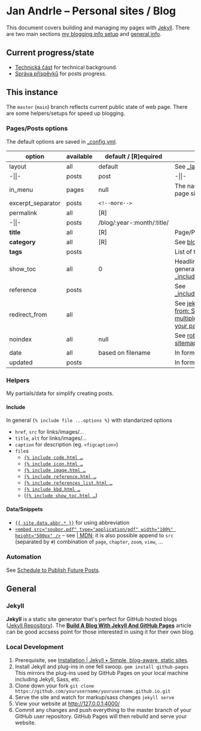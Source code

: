 # Jan Andrle – Personal sites / Blog
This document covers building and managing my pages with [Jekyll](#jekyll). There are two main sections [my blogging info setup](#this-instance) and [general info](#general).

## Current progress/state
- [Technická část](https://github.com/jaandrle/jaandrle.github.io/projects/2?fullscreen=true) for technical background.
- [Správa příspěvků](https://github.com/jaandrle/jaandrle.github.io/projects/1?fullscreen=true) for posts progress.

## This instance
The `master` (`main`) branch reflects current public state of web page. There are some helpers/setups for speed up blogging.

### Pages/Posts options
The default options are saved in [_config.yml](./_config.yml).

| option            	| available 	| default / [R]equired      	| description                                                                                                                                                	|
|-------------------	|-----------	|----------------------------	|------------------------------------------------------------------------------------------------------------------------------------------------------------	|
| layout            	| all       	| default                    	| See [_layouts](./_layouts)                                                                                                                                 	|
| -\|\|-            	| posts     	| post                       	| -\|\|-                                                                                                                                                     	|
| in_menu           	| pages     	| null                       	| The name of item to show in page side menu/list                                                                                                            	|
| excerpt_separator 	| posts     	| `<!--more-->`                	|                                                                                                                                                            	|
| permalink         	| all       	| [R]                        	|                                                                                                                                                            	|
| -\|\|-            	| posts     	| /blog/:year-:month/:title/ 	|                                                                                                                                                            	|
| **title**         	| all       	| [R]                        	| Page/Post name                                                                                                                                             	|
| **category**      	| all       	| [R]                        	| See [blog](./blog) – mainly *(non)dev*                                                                                                                     	|
| **tags**          	| posts     	|                            	| List of tags, eg. `[tag_1]`                                                                                                                              	|
| show_toc          	| all       	| 0                          	| Headline level deep to generating TOC, see [_includes/show_toc.html](./_includes/show_toc.html)                                                            	|
| reference         	| posts     	|                            	| See [_includes/references_list.html](./_includes/references_list.html)                                                                                     	|
| redirect_from     	| all       	|                            	| See [jekyll/jekyll-redirect-from: Seamlessly specify multiple redirections URLs for your pages and posts.](https://github.com/jekyll/jekyll-redirect-from) 	|
| noindex           	| all       	| null                       	| See [robots.txt](./robots.txt) and [sitemap.xml](./sitemap.xml).                                                                                           	|
| date              	| all       	| based on filename           	| In form `YYYY-MM-DD HH:MM:SS`                                                                                                                              	|
| updated           	| posts     	|                           	| In form `YYYY-MM-DD`                                                                                                                              	|

### Helpers
My partials/data for simplify creating posts.

#### Include
In general `{% include file ...options %}` with standarized options
- `href`, `src` for links/images/…
- `title`, `alt` for links/images/…
- `caption` for description (eg. `<figcaption>`)
- `file`s
    - [`{% include code.html …`](./_includes/code.html)
    - [`{% include icon.html …`](./_includes/icon.html)
    - [`{% include image.html …`](./_includes/image.html)
    - [`{% include reference.html …`](./_includes/reference.html)
    - [`{% include references_list.html …`](./_includes/references_list.html)
    - [`{% include kbd.html …`](./_includes/kbd.html)
    - ([`{% include show_toc.html …`](./_includes/show_toc.html))

#### Data/Snippets
- [`{{ site.data.abbr.* }}`](./_data/abbr.yml) for using abbreviation
- [`<embed src="soubor.pdf" type="application/pdf" width="100%" height="500px" />`](https://www.maxiorel.cz/jak-zdarma-vlozit-pdf-do-webove-stranky-hned-nekolika-zpusoby "Jak zdarma vložit PDF do webové stránky? Hned několika způsoby | Maxiorel.cz") – see [<embed> | MDN](https://developer.mozilla.org/en-US/docs/Web/HTML/Element/embed "<embed>: The Embed External Content element - HTML: HyperText Markup Language | MDN"); it is also possible append to `src` (separated by `#`) combination of `page`, `chapter`, `zoom`, `view`, …

### Automation
See [Schedule to Publish Future Posts](https://github.com/jaandrle/jaandrle.github.io/issues/65).

## General
### Jekyll
**Jekyll** is a static site generator that's perfect for GitHub hosted blogs ([Jekyll Repository](https://github.com/jekyll/jekyll)). The [**Build A Blog With Jekyll And GitHub Pages**](http://www.smashingmagazine.com/2014/08/01/build-blog-jekyll-github-pages/) article can be good accsess point for those interested in using it for their own blog.

### Local Development
1. Prerequisite, see [Installation | Jekyll • Simple, blog-aware, static sites](https://jekyllrb.com/docs/installation/).
1. Install Jekyll and plug-ins in one fell swoop. `gem install github-pages` This mirrors the plug-ins used by GitHub Pages on your local machine including Jekyll, Sass, etc.
1. Clone down your fork `git clone https://github.com/yourusername/yourusername.github.io.git`
1. Serve the site and watch for markup/sass changes `jekyll serve`
1. View your website at http://127.0.0.1:4000/
1. Commit any changes and push everything to the master branch of your GitHub user repository. GitHub Pages will then rebuild and serve your website.